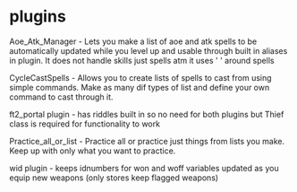 # plugins

Aoe_Atk_Manager - Lets you make a list of aoe and atk spells to be automatically updated while you level up and usable through built in aliases in plugin. It does not handle skills just spells atm it uses ' ' around spells

CycleCastSpells - Allows you to create lists of spells to cast from using simple commands. Make as many dif types of list and define your own command to cast through it.

ft2_portal plugin - has riddles built in so no need for both plugins but Thief class is required for functionality to work                                                       

Practice_all_or_list - Practice all or practice just things from lists you make. Keep up with only what you want to practice.

wid plugin - keeps idnumbers for won and woff variables updated as you equip new weapons (only stores keep flagged weapons)                       

